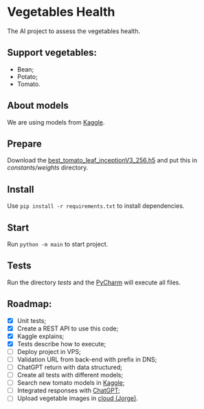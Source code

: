# Vegetables Health
The AI project to assess the vegetables health.

## Support vegetables:
- Bean;
- Potato;
- Tomato.

## About models
We are using models from [Kaggle](https://www.kaggle.com).

## Prepare
Download the [best_tomato_leaf_inceptionV3_256.h5](https://cdn.discordapp.com/attachments/1073387782757695539/1210385802207432785/best_tomato_leaf_inceptionV3_256.h5?ex=65ea5e9f&is=65d7e99f&hm=e428e43e4d621f0de308f2d7d3e248884494d70025ff8d2a2bbcb924cdf0c7a6&) and put this in _constants/weights_ directory.

## Install
Use `pip install -r requirements.txt` to install dependencies.

## Start
Run `python -m main` to start project.

## Tests
Run the directory _tests_ and the [PyCharm](https://www.jetbrains.com/pycharm) will execute all files.

## Roadmap:
- [X] Unit tests;
- [X] Create a REST API to use this code;
- [X] Kaggle explains;
- [X] Tests describe how to execute;
- [ ] Deploy project in VPS;
- [ ] Validation URL from back-end with prefix in DNS;
- [ ] ChatGPT return with data structured;
- [ ] Create all tests with different models;
- [ ] Search new tomato models in [Kaggle](https://www.kaggle.com);
- [ ] Integrated responses with [ChatGPT](https://chat.openai.com);
- [ ] Upload vegetable images in [cloud (Jorge)](https://cloud.ibm.com).
